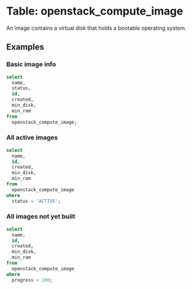 # Table: openstack_compute_image

An image contains a virtual disk that holds a bootable operating system.

## Examples

### Basic image info

```sql
select
  name,
  status,
  id,
  created,
  min_disk,
  min_ram
from
  openstack_compute_image;
```

### All active images

```sql
select
  name,
  id,
  created,
  min_disk,
  min_ram
from
  openstack_compute_image
where
  status = 'ACTIVE';
```

### All images not yet built

```sql
select
  name,
  id,
  created,
  min_disk,
  min_ram
from
  openstack_compute_image
where
  progress < 100;
```